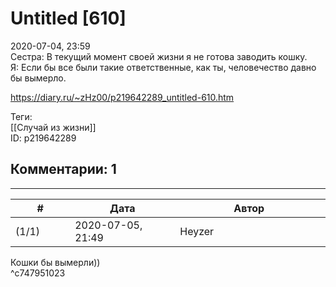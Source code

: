Untitled [610]
==============

  
2020-07-04, 23:59  
 Сестра: В текущий момент своей жизни я не готова заводить кошку.   
 Я: Если бы все были такие ответственные, как ты, человечество давно бы вымерло.   
  
<https://diary.ru/~zHz00/p219642289_untitled-610.htm>  
  
Теги:  
[[Случай из жизни]]  
ID: p219642289  


Комментарии: 1
--------------

  


---



|         #         |              Дата              |                     Автор                     |           ID           |
| --- | --- | --- | --- |
| (1/1) | 2020-07-05, 21:49 | Heyzer | c747951023 |

  
 Кошки бы вымерли))   
 ^c747951023